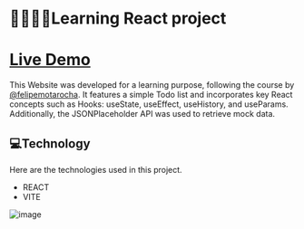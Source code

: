 # 👩🏻‍💻💡Learning React project

# <a href="https://enzovnm.github.io/learning-react/" target="_blank">Live Demo</a>

This Website was developed for a learning purpose, following the course by <a href="https://github.com/felipemotarocha" target="_blank">@felipemotarocha</a>. It features a simple Todo list and incorporates key React concepts such as Hooks: useState, useEffect, useHistory, and useParams. Additionally, the JSONPlaceholder API was used to retrieve mock data.

## 💻Technology 

Here are the technologies used in this project.

* REACT
* VITE
  
![image](https://github.com/Enzovnm/learning-react/assets/72459340/d5ae61ba-dc71-49d5-bddc-9517f7c3feb6)
